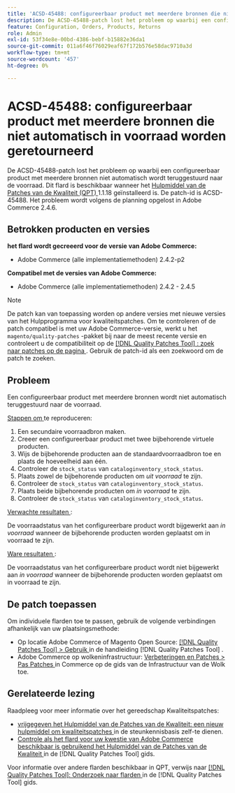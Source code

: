 ```yaml
---
title: 'ACSD-45488: configureerbaar product met meerdere bronnen die niet automatisch in voorraad worden geretourneerd'
description: De ACSD-45488-patch lost het probleem op waarbij een configureerbaar product met meerdere bronnen niet automatisch wordt teruggestuurd naar de voorraad. Deze patch is beschikbaar wanneer [Quality Patches Tool (QPT)] (https://experienceleague.adobe.com/en/docs/commerce-operations/tools/quality-patches-tool/quality-patches-tool-to-self-serve-quality-patches) 1.1.18 is geïnstalleerd. De patch-id is ACSD-45488. Het probleem wordt volgens de planning opgelost in Adobe Commerce 2.4.6.
feature: Configuration, Orders, Products, Returns
role: Admin
exl-id: 53f34e8e-00bd-4386-bebf-b15882e36da1
source-git-commit: 011a6f46f76029eaf67f172b576e58dac9710a3d
workflow-type: tm+mt
source-wordcount: '457'
ht-degree: 0%

---
```


# ACSD-45488: configureerbaar product met meerdere bronnen die niet automatisch in voorraad worden geretourneerd

De ACSD-45488-patch lost het probleem op waarbij een configureerbaar product met meerdere bronnen niet automatisch wordt teruggestuurd naar de voorraad. Dit flard is beschikbaar wanneer het [ Hulpmiddel van de Patches van de Kwaliteit (QPT) ](https://experienceleague.adobe.com/en/docs/commerce-operations/tools/quality-patches-tool/quality-patches-tool-to-self-serve-quality-patches) 1.1.18 geïnstalleerd is. De patch-id is ACSD-45488. Het probleem wordt volgens de planning opgelost in Adobe Commerce 2.4.6.

## Betrokken producten en versies

**het flard wordt gecreeerd voor de versie van Adobe Commerce:**

* Adobe Commerce (alle implementatiemethoden) 2.4.2-p2

**Compatibel met de versies van Adobe Commerce:**

* Adobe Commerce (alle implementatiemethoden) 2.4.2 - 2.4.5

>[!NOTE]
>
>De patch kan van toepassing worden op andere versies met nieuwe versies van het Hulpprogramma voor kwaliteitspatches. Om te controleren of de patch compatibel is met uw Adobe Commerce-versie, werkt u het `magento/quality-patches` -pakket bij naar de meest recente versie en controleert u de compatibiliteit op de [[!DNL Quality Patches Tool] : zoek naar patches op de pagina ](https://experienceleague.adobe.com/en/docs/commerce-operations/tools/quality-patches-tool/quality-patches-tool-to-self-serve-quality-patches) . Gebruik de patch-id als een zoekwoord om de patch te zoeken.

## Probleem

Een configureerbaar product met meerdere bronnen wordt niet automatisch teruggestuurd naar de voorraad.

<u> Stappen om </u> te reproduceren:

1. Een secundaire voorraadbron maken.
1. Creeer een configureerbaar product met twee bijbehorende virtuele producten.
1. Wijs de bijbehorende producten aan de standaardvoorraadbron toe en plaats de hoeveelheid aan één.
1. Controleer de `stock_status` van `cataloginventory_stock_status`.
1. Plaats zowel de bijbehorende producten om *uit voorraad* te zijn.
1. Controleer de `stock_status` van `cataloginventory_stock_status`.
1. Plaats beide bijbehorende producten om *in voorraad* te zijn.
1. Controleer de `stock_status` van `cataloginventory_stock_status`.

<u> Verwachte resultaten </u>:

De voorraadstatus van het configureerbare product wordt bijgewerkt aan *in voorraad* wanneer de bijbehorende producten worden geplaatst om in voorraad te zijn.

<u> Ware resultaten </u>:

De voorraadstatus van het configureerbare product wordt niet bijgewerkt aan *in voorraad* wanneer de bijbehorende producten worden geplaatst om in voorraad te zijn.

## De patch toepassen

Om individuele flarden toe te passen, gebruik de volgende verbindingen afhankelijk van uw plaatsingsmethode:

* Op locatie Adobe Commerce of Magento Open Source: [[!DNL Quality Patches Tool] > Gebruik ](/help/tools/quality-patches-tool/usage.md) in de handleiding [!DNL Quality Patches Tool] .
* Adobe Commerce op wolkeninfrastructuur: [ Verbeteringen en Patches > Pas Patches ](https://experienceleague.adobe.com/docs/commerce-cloud-service/user-guide/develop/upgrade/apply-patches.html) in Commerce op de gids van de Infrastructuur van de Wolk toe.

## Gerelateerde lezing

Raadpleeg voor meer informatie over het gereedschap Kwaliteitspatches:

* [ vrijgegeven het Hulpmiddel van de Patches van de Kwaliteit: een nieuw hulpmiddel om kwaliteitspatches ](https://experienceleague.adobe.com/en/docs/commerce-operations/tools/quality-patches-tool/quality-patches-tool-to-self-serve-quality-patches) in de steunkennisbasis zelf-te dienen.
* [ Controle als het flard voor uw kwestie van Adobe Commerce beschikbaar is gebruikend het Hulpmiddel van de Patches van de Kwaliteit ](/help/tools/quality-patches-tool/patches-available-in-qpt/check-patch-for-magento-issue-with-magento-quality-patches.md) in de [!DNL Quality Patches Tool] gids.

Voor informatie over andere flarden beschikbaar in QPT, verwijs naar [[!DNL Quality Patches Tool]: Onderzoek naar flarden ](https://experienceleague.adobe.com/tools/commerce-quality-patches/index.html) in de [!DNL Quality Patches Tool] gids.
